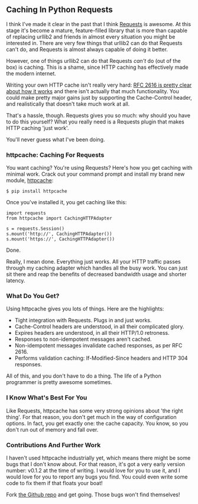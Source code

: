 ## Caching In Python Requests

I think I've made it clear in the past that I think
[Requests](http://python-requests.org/) is awesome. At this stage it's become
a mature, feature-filled library that is more than capable of replacing urllib2
and friends in almost every situation you might be interested in. There are
very few things that urllib2 can do that Requests can't do, and Requests is
almost always capable of doing it better.

However, one of things urllib2 can do that Requests _can't_ do (out of the box)
is caching. This is a shame, since HTTP caching has effectively made the modern
internet.

Writing your own HTTP cache isn't really very hard:
[RFC 2616 is pretty clear about how it works](http://pretty-rfc.herokuapp.com/RFC2616#caching)
and there isn't actually that much functionality. You could make pretty major
gains just by supporting the Cache-Control header, and realistically that
doesn't take much work at all.

That's a hassle, though. Requests gives you so much: why should you have to do
this yourself? What you really need is a Requests plugin that makes HTTP
caching 'just work'.

You'll never guess what I've been doing.

### httpcache: Caching For Requests

You want caching? You're using Requests? Here's how you get caching with
minimal work. Crack out your command prompt and install my brand new module,
[httpcache](http://httpcache.readthedocs.org/en/latest/):

    $ pip install httpcache

Once you've installed it, you get caching like this:

    import requests
    from httpcache import CachingHTTPAdapter

    s = requests.Session()
    s.mount('http://', CachingHTTPAdapter())
    s.mount('https://', CachingHTTPAdapter())

Done.

Really, I mean done. Everything just works. All your HTTP traffic passes
through my caching adapter which handles all the busy work. You can just sit
there and reap the benefits of decreased bandwidth usage and shorter latency.

### What Do You Get?

Using httpcache gives you lots of things. Here are the highlights:

- Tight integration with Requests. Plugs in and just works.
- Cache-Control headers are understood, in all their complicated glory.
- Expires headers are understood, in all their HTTP/1.0 retroness.
- Responses to non-idempotent messages aren't cached.
- Non-idempotent messages invalidate cached responses, as per RFC 2616.
- Performs validation caching: If-Modified-Since headers and HTTP 304
  responses.

All of this, and you don't have to do a thing. The life of a Python programmer
is pretty awesome sometimes.

### I Know What's Best For You

Like Requests, httpcache has some very strong opinions about 'the right thing'.
For that reason, you don't get much in the way of configuration options. In
fact, you get exactly one: the cache capacity. You know, so you don't run out
of memory and fall over.

### Contributions And Further Work

I haven't used httpcache industrially yet, which means there might be some bugs
that I don't know about. For that reason, it's got a very early version number:
v0.1.2 at the time of writing. I would love for you to use it, and I would love
for you to report any bugs you find. You could even write some code to fix them
if that floats your boat!

Fork [the Github repo](https://github.com/Lukasa/httpcache) and get going.
Those bugs won't find themselves!
